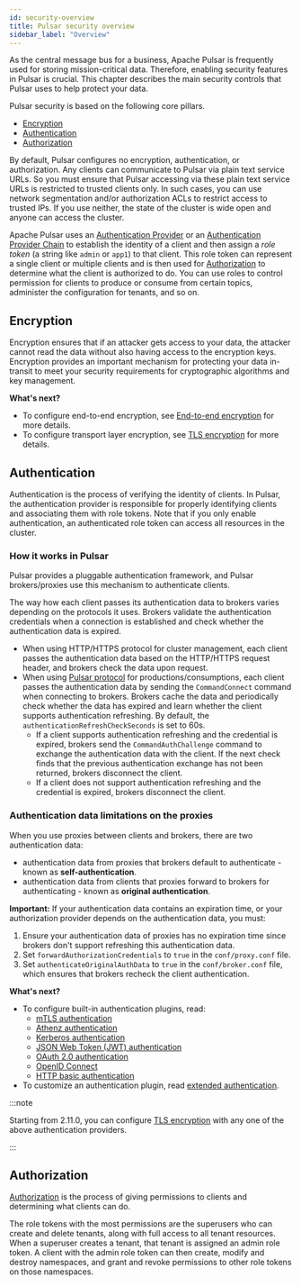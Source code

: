 ```yaml
---
id: security-overview
title: Pulsar security overview
sidebar_label: "Overview"
---
```


As the central message bus for a business, Apache Pulsar is frequently used for storing mission-critical data. Therefore, enabling security features in Pulsar is crucial. This chapter describes the main security controls that Pulsar uses to help protect your data.

Pulsar security is based on the following core pillars.
- [Encryption](#encryption)
- [Authentication](#authentication)
- [Authorization](#authorization)

By default, Pulsar configures no encryption, authentication, or authorization. Any clients can communicate to Pulsar via plain text service URLs. So you must ensure that Pulsar accessing via these plain text service URLs is restricted to trusted clients only. In such cases, you can use network segmentation and/or authorization ACLs to restrict access to trusted IPs. If you use neither, the state of the cluster is wide open and anyone can access the cluster.

Apache Pulsar uses an [Authentication Provider](#authentication) or an [Authentication Provider Chain](security-extending.md#proxybroker-authentication-plugin) to establish the identity of a client and then assign a *role token* (a string like `admin` or `app1`) to that client. This role token can represent a single client or multiple clients and is then used for [Authorization](security-authorization.md) to determine what the client is authorized to do. You can use roles to control permission for clients to produce or consume from certain topics, administer the configuration for tenants, and so on.

## Encryption

Encryption ensures that if an attacker gets access to your data, the attacker cannot read the data without also having access to the encryption keys. Encryption provides an important mechanism for protecting your data in-transit to meet your security requirements for cryptographic algorithms and key management.

**What's next?**

- To configure end-to-end encryption, see [End-to-end encryption](security-encryption.md) for more details.
- To configure transport layer encryption, see [TLS encryption](security-tls-transport.md) for more details.

## Authentication

Authentication is the process of verifying the identity of clients. In Pulsar, the authentication provider is responsible for properly identifying clients and associating them with role tokens. Note that if you only enable authentication, an authenticated role token can access all resources in the cluster.

### How it works in Pulsar

Pulsar provides a pluggable authentication framework, and Pulsar brokers/proxies use this mechanism to authenticate clients.

The way how each client passes its authentication data to brokers varies depending on the protocols it uses. Brokers validate the authentication credentials when a connection is established and check whether the authentication data is expired.
- When using HTTP/HTTPS protocol for cluster management, each client passes the authentication data based on the HTTP/HTTPS request header, and brokers check the data upon request.
- When using [Pulsar protocol](developing-binary-protocol.md) for productions/consumptions, each client passes the authentication data by sending the `CommandConnect` command when connecting to brokers. Brokers cache the data and periodically check whether the data has expired and learn whether the client supports authentication refreshing. By default, the `authenticationRefreshCheckSeconds` is set to 60s.
  - If a client supports authentication refreshing and the credential is expired, brokers send the `CommandAuthChallenge` command to exchange the authentication data with the client. If the next check finds that the previous authentication exchange has not been returned, brokers disconnect the client.
  - If a client does not support authentication refreshing and the credential is expired, brokers disconnect the client.

### Authentication data limitations on the proxies

When you use proxies between clients and brokers, there are two authentication data:
* authentication data from proxies that brokers default to authenticate - known as **self-authentication**.
* authentication data from clients that proxies forward to brokers for authenticating - known as **original authentication**.

**Important:** If your authentication data contains an expiration time, or your authorization provider depends on the authentication data, you must:

1. Ensure your authentication data of proxies has no expiration time since brokers don't support refreshing this authentication data.
2. Set `forwardAuthorizationCredentials` to `true` in the `conf/proxy.conf` file.
3. Set `authenticateOriginalAuthData` to `true` in the `conf/broker.conf` file, which ensures that brokers recheck the client authentication.

**What's next?**

- To configure built-in authentication plugins, read:
  - [mTLS authentication](security-tls-authentication.md)
  - [Athenz authentication](security-athenz.md)
  - [Kerberos authentication](security-kerberos.md)
  - [JSON Web Token (JWT) authentication](security-jwt.md)
  - [OAuth 2.0 authentication](security-oauth2.md)
  - [OpenID Connect](security-openid-connect.md)
  - [HTTP basic authentication](security-basic-auth.md)
- To customize an authentication plugin, read [extended authentication](security-extending.md).

:::note

Starting from 2.11.0, you can configure [TLS encryption](security-tls-transport.md) with any one of the above authentication providers.

:::

## Authorization

[Authorization](security-authorization.md) is the process of giving permissions to clients and determining what clients can do.

The role tokens with the most permissions are the superusers who can create and delete tenants, along with full access to all tenant resources. When a superuser creates a tenant, that tenant is assigned an admin role token. A client with the admin role token can then create, modify and destroy namespaces, and grant and revoke permissions to other role tokens on those namespaces.
